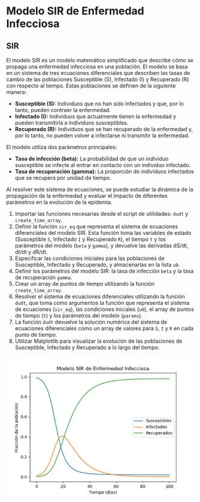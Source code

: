 # Modelo SIR de Enfermedad Infecciosa

## SIR

El modelo SIR es un modelo matemático simplificado que describe cómo se propaga una enfermedad infecciosa en una población. El modelo se basa en un sistema de tres ecuaciones diferenciales que describen las tasas de cambio de las poblaciones Susceptible (S), Infectado (I) y Recuperado (R) con respecto al tiempo. Estas poblaciones se definen de la siguiente manera:

- **Susceptible (S):** Individuos que no han sido infectados y que, por lo tanto, pueden contraer la enfermedad.
- **Infectado (I):** Individuos que actualmente tienen la enfermedad y pueden transmitirla a individuos susceptibles.
- **Recuperado (R):** Individuos que se han recuperado de la enfermedad y, por lo tanto, no pueden volver a infectarse ni transmitir la enfermedad.

El modelo utiliza dos parámetros principales:

- **Tasa de infección (beta):** La probabilidad de que un individuo susceptible se infecte al entrar en contacto con un individuo infectado.
- **Tasa de recuperación (gamma):** La proporción de individuos infectados que se recupera por unidad de tiempo.

Al resolver este sistema de ecuaciones, se puede estudiar la dinámica de la propagación de la enfermedad y evaluar el impacto de diferentes parámetros en la evolución de la epidemia.



1. Importar las funciones necesarias desde el script de utilidades: `dudt` y `create_time_array`.
2. Definir la función `sir_eq` que representa el sistema de ecuaciones diferenciales del modelo SIR. Esta función toma las variables de estado (Susceptible `S`, Infectado `I` y Recuperado `R`), el tiempo `t` y los parámetros del modelo (`beta` y `gamma`), y devuelve las derivadas dS/dt, dI/dt y dR/dt.
3. Especificar las condiciones iniciales para las poblaciones de Susceptible, Infectado y Recuperado, y almacenarlas en la lista `u0`.
4. Definir los parámetros del modelo SIR: la tasa de infección `beta` y la tasa de recuperación `gamma`.
5. Crear un array de puntos de tiempo utilizando la función `create_time_array`.
6. Resolver el sistema de ecuaciones diferenciales utilizando la función `dudt`, que toma como argumentos la función que representa el sistema de ecuaciones (`sir_eq`), las condiciones iniciales (`u0`), el array de puntos de tiempo (`t`) y los parámetros del modelo (`params`).
7. La función `dudt` devuelve la solución numérica del sistema de ecuaciones diferenciales como un array de valores para `S`, `I` y `R` en cada punto de tiempo.
8. Utilizar Matplotlib para visualizar la evolución de las poblaciones de Susceptible, Infectado y Recuperado a lo largo del tiempo.


![Descripción de la imagen](img/sir_model.png)
